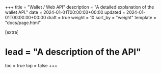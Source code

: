 +++
title = "Wallet / Web API"
description = "A detailed explanation of the wallet API."
date = 2024-01-01T00:00:00+00:00
updated = 2024-01-01T00:00:00+00:00
draft = true
weight = 10
sort_by = "weight"
template = "docs/page.html"

[extra]
# lead = "A description of the API"
toc = true
top = false
+++
